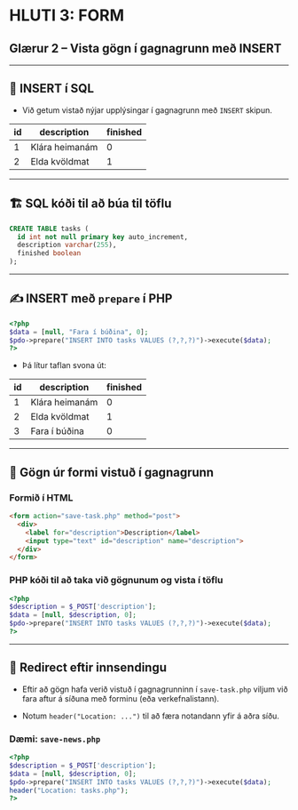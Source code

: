 # HLUTI 3: FORM  
## Glærur 2 – Vista gögn í gagnagrunn með INSERT

---

## 🧾 INSERT í SQL

- Við getum vistað nýjar upplýsingar í gagnagrunn með `INSERT` skipun.

| id | description       | finished |
|----|-------------------|----------|
| 1  | Klára heimanám     | 0        |
| 2  | Elda kvöldmat      | 1        |

---

## 🏗️ SQL kóði til að búa til töflu

```sql
CREATE TABLE tasks (
  id int not null primary key auto_increment,
  description varchar(255),
  finished boolean
);
```

---

## ✍️ INSERT með `prepare` í PHP

```php
<?php
$data = [null, "Fara í búðina", 0];
$pdo->prepare("INSERT INTO tasks VALUES (?,?,?)")->execute($data);
?>
```

- Þá lítur taflan svona út:

| id | description     | finished |
|----|------------------|----------|
| 1  | Klára heimanám    | 0        |
| 2  | Elda kvöldmat     | 1        |
| 3  | Fara í búðina     | 0        |

---

## 📝 Gögn úr formi vistuð í gagnagrunn

### Formið í HTML

```html
<form action="save-task.php" method="post">
  <div>
    <label for="description">Description</label>
    <input type="text" id="description" name="description">
  </div>
</form>
```

### PHP kóði til að taka við gögnunum og vista í töflu

```php
<?php
$description = $_POST['description'];
$data = [null, $description, 0];
$pdo->prepare("INSERT INTO tasks VALUES (?,?,?)")->execute($data);
?>
```

---

## 🔁 Redirect eftir innsendingu

- Eftir að gögn hafa verið vistuð í gagnagrunninn í `save-task.php` viljum við fara aftur á síðuna með forminu (eða verkefnalistann).

- Notum `header("Location: ...")` til að færa notandann yfir á aðra síðu.

### Dæmi: `save-news.php`

```php
<?php
$description = $_POST['description'];
$data = [null, $description, 0];
$pdo->prepare("INSERT INTO tasks VALUES (?,?,?)")->execute($data);
header("Location: tasks.php");
?>
```
